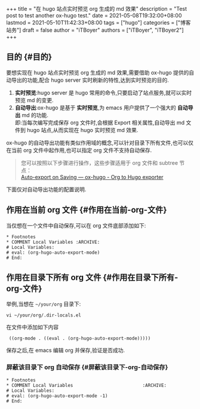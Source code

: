 +++
title = "在 hugo 站点实时预览 org 生成的 md 效果"
description = "Test post to test another ox-hugo test."
date = 2021-05-08T19:32:00+08:00
lastmod = 2021-05-10T11:42:33+08:00
tags = ["hugo"]
categories = ["博客站务"]
draft = false
author = "iTBoyer"
authors = ["iTBoyer", "iTBoyer2"]
+++

## 目的 {#目的}

要想实现在 hugo 站点实时预览 org 生成的 md 效果,需要借助 ox-hugo 提供的自动导出的功能,配合 hugo server 实时刷新的特性,达到实时预览的目的.  

1.  **实时预览**:hugo server 是 hugo 常用的命令,只要启动了站点服务,就可以实时预览 md 的变更.
2.  **自动导出**:ox-hugo 是基于 **实时预览**,为 <span class="underline">emacs</span> 用户提供了一个强大的 **自动导出** md 的功能.  
    即:当每次编写完成保存 org 文件时,会根据 Export 相关属性,自动导出 md 文件到 hugo 站点,从而实现在 hugo 实时预览 md 效果.

ox-hugo 的自动导出功能有类似作用域的概念,可以针对目录下所有文件,也可以仅在当前 org 文件中起作用,也可以指定 org 文件不支持自动保存.  

> 您可以按照以下步骤进行操作，这些步骤适用于 org 文件和 subtree 节点：  
[Auto-export on Saving — ox-hugo - Org to Hugo exporter](https://ox-hugo.scripter.co/doc/auto-export-on-saving/)  

下面仅对自动导出功能的配置说明.  


## 作用在当前 org 文件 {#作用在当前-org-文件}

当仅想在一个文件中自动保存,可以在 org 文件底部添加如下:  

```elisp
* Footnotes
* COMMENT Local Variables :ARCHIVE:
# Local Variables:
# eval: (org-hugo-auto-export-mode)
# End:
```


## 作用在目录下所有 org 文件 {#作用在目录下所有-org-文件}

举例,当想在 `~/your/org` 目录下:  

```shell
vi ~/your/org/.dir-locals.el
```

在文件中添加如下内容  

```elisp
 ((org-mode . ((eval . (org-hugo-auto-export-mode)))))
```

保存之后,在 emacs 编辑 org 并保存,验证是否成功.  


### 屏蔽该目录下 org 自动保存 {#屏蔽该目录下-org-自动保存}

```elisp
​* Footnotes
​* COMMENT Local Variables                          :ARCHIVE:
# Local Variables:
# eval: (org-hugo-auto-export-mode -1)
# End:
```
